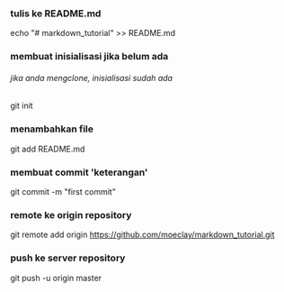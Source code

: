 ### tulis ke README.md
echo "# markdown_tutorial" >> README.md


### membuat inisialisasi jika belum ada
###### jika anda mengclone, inisialisasi sudah ada
git init

### menambahkan file
git add README.md

### membuat commit 'keterangan'
git commit -m "first commit"

### remote ke origin repository
git remote add origin https://github.com/moeclay/markdown_tutorial.git

### push ke server repository
git push -u origin master